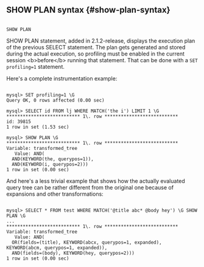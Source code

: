 ## SHOW PLAN syntax {#show-plan-syntax}

```

SHOW PLAN

```

SHOW PLAN statement, added in 2.1.2-release, displays the execution plan of the previous SELECT statement. The plan gets generated and stored during the actual execution, so profiling must be enabled in the current session &lt;b&gt;before&lt;/b&gt; running that statement. That can be done with a `SET profiling=1` statement.

Here&#039;s a complete instrumentation example:

```

mysql> SET profiling=1 \G
Query OK, 0 rows affected (0.00 sec)

mysql> SELECT id FROM lj WHERE MATCH('the i') LIMIT 1 \G
*************************** 1\. row ***************************
id: 39815
1 row in set (1.53 sec)

mysql> SHOW PLAN \G
*************************** 1\. row ***************************
Variable: transformed_tree
   Value: AND(
  AND(KEYWORD(the, querypos=1)),
  AND(KEYWORD(i, querypos=2)))
1 row in set (0.00 sec)

```

And here&#039;s a less trivial example that shows how the actually evaluated query tree can be rather different from the original one because of expansions and other transformations:

```

mysql> SELECT * FROM test WHERE MATCH('@title abc* @body hey') \G SHOW PLAN \G
...
*************************** 1\. row ***************************
Variable: transformed_tree
   Value: AND(
  OR(fields=(title), KEYWORD(abcx, querypos=1, expanded), KEYWORD(abcm, querypos=1, expanded)),
  AND(fields=(body), KEYWORD(hey, querypos=2)))
1 row in set (0.00 sec)

```